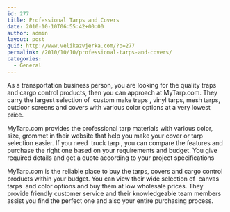 ```yaml
---
id: 277
title: Professional Tarps and Covers
date: 2010-10-10T06:55:42+00:00
author: admin
layout: post
guid: http://www.velikazvjerka.com/?p=277
permalink: /2010/10/10/professional-tarps-and-covers/
categories:
  - General
---
```

As a transportation business person, you are looking for the quality traps and cargo control products, then you can approach at MyTarp.com. They carry the largest selection of &nbsp;custom make traps&nbsp;, vinyl tarps, mesh tarps, outdoor screens and covers with various color options at a very lowest price.

MyTarp.com provides the professional tarp materials with various color, size, grommet in their website that help you make your cover or tarp selection easier. If you need &nbsp;truck tarp&nbsp;, you can compare the features and purchase the right one based on your requirements and budget. You give required details and get a quote according to your project specifications

MyTarp.com is the reliable place to buy the tarps, covers and cargo control products within your budget. You can view their wide selection of &nbsp;canvas tarps&nbsp; and color options and buy them at low wholesale prices. They provide friendly customer service and their knowledgeable team members assist you find the perfect one and also your entire purchasing process.